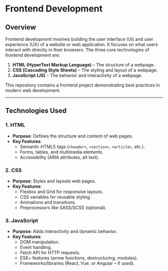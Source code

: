 # Frontend Development

## Overview
Frontend development involves building the user interface (UI) and user experience (UX) of a website or web application. It focuses on what users interact with directly in their browsers. The three core technologies of frontend development are:

1. **HTML (HyperText Markup Language)** – The structure of a webpage.
2. **CSS (Cascading Style Sheets)** – The styling and layout of a webpage.
3. **JavaScript (JS)** – The behavior and interactivity of a webpage.

This repository contains a frontend project demonstrating best practices in modern web development.

---

## Technologies Used

### 1. HTML
- **Purpose**: Defines the structure and content of web pages.
- **Key Features**:
  - Semantic HTML5 tags (`<header>`, `<section>`, `<article>`, etc.).
  - Forms, tables, and multimedia elements.
  - Accessibility (ARIA attributes, alt text).

### 2. CSS
- **Purpose**: Styles and layouts web pages.
- **Key Features**:
  - Flexbox and Grid for responsive layouts.
  - CSS variables for reusable styling.
  - Animations and transitions.
  - Preprocessors like SASS/SCSS (optional).

### 3. JavaScript
- **Purpose**: Adds interactivity and dynamic behavior.
- **Key Features**:
  - DOM manipulation.
  - Event handling.
  - Fetch API for HTTP requests.
  - ES6+ features (arrow functions, destructuring, modules).
  - Frameworks/libraries (React, Vue, or Angular – if used).
  
  